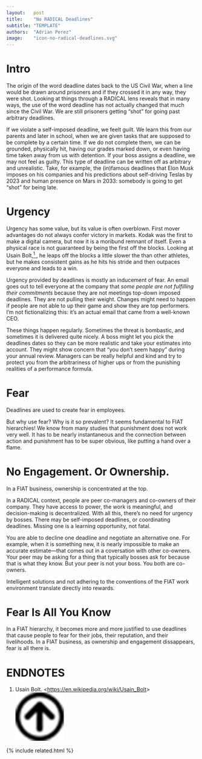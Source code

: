 ```yaml
---
layout:   post
title:    "No RADICAL Deadlines"
subtitle: "TEMPLATE"
authors:  "Adrian Perez"
image:    "icon-no-radical-deadlines.svg"
---
```


<div style="display:none;">
 <p>The origin of the word deadline dates back to the US Civil War, when a line would be drawn around prisoners and if they crossed it in any way, they were shot. We are still prisoners getting &ldquo;shot&rdquo; for going past arbitrary deadlines.</p>
</div>

<h1>Intro</h1>
 <p>The origin of the word deadline dates back to the US Civil War, when a line would be drawn around prisoners and if they crossed it in any way, they were shot. Looking at things through a <span class="_paradigm">RADICAL</span> lens reveals that in many ways, the use of the word deadline has not actually changed that much since the Civil War. We are still prisoners getting &ldquo;shot&rdquo; for going past arbitrary deadlines.</p>
 <p>If we violate a self-imposed deadline, we feelt guilt. We learn this from our parents and later in school, when we are given tasks that are supposed to be complete by a certain time. If we do not complete them, we can be grounded, physically hit, having our grades marked down, or even having time taken away from us with detention. If your boss assigns a deadline, we may not feel as guilty. This type of deadline can be written off as arbitrary and unrealistic. Take, for example, the (in)famous deadlines that Elon Musk imposes on his companies and his predictions about self-driving Teslas by 2023 and human presence on Mars in 2033: somebody is going to get &ldquo;shot&rdquo; for being late.</p>

<h1>Urgency</h1>
 <p>Urgency has some value, but its value is often overblown. First mover advantages do not always confer victory in markets. Kodak was the first to make a digital camera, but now it is a moribund remnant of itself. Even a physical race is not guaranteed by being the first off the blocks. Looking at Usain Bolt,<a href="#en01"><sup id="bm01">1&nbsp;</sup></a>, he leaps off the blocks a little slower the than other athletes, but he makes consistent gains as he hits his stride and then outpaces everyone and leads to a win.</p>
 <p>Urgency provided by deadlines is mostly an inducement of fear. An email goes out to tell everyone at the company that <em>some people are not fulfilling their commitments</em> because they are not meetings top-down imposed deadlines. They are not pulling their weight. Changes might need to happen if people are not able to up their game and show they are top performers. I&rsquo;m not fictionalizing this: it&rsquo;s an actual email that came from a well-known CEO.</p>
 <p>These things happen regularly. Sometimes the threat is bombastic, and sometimes it is delivered quite nicely. A boss might let you pick the deadlines dates so they can be more realistic and take your estimates into account. They might show concern that &ldquo;you don&rsquo;t seem happy&rdquo; during your annual review. Managers can be really helpful and kind and try to protect you from the arbitrariness of higher ups or from the punishing realities of a performance formula.</p>

<h1>Fear</h1>
 <p>Deadlines are used to create fear in employees.</p>
 <p>But why use fear? Why is it so prevalent? It seems fundamental to <span class="_paradigm">FIAT</span> hierarchies! We know from many studies that punishment does not work very well. It has to be nearly instantaneous and the connection between action and punishment has to be super obvious, like putting a hand over a flame.</p>

<h1>No Engagement. Or Ownership.</h1>
 <p>In a <span class="_paradigm">FIAT</span> business, ownership is concentrated at the top.</p>
 <p>In a <span class="_paradigm">RADICAL</span> context, people are peer co-managers and co-owners of their company. They have access to power, the work is meaningful, and decision-making is decentralized. With all this, there&rsquo;s no need for urgency by bosses. There may be self-imposed deadlines, or coordinating deadlines. Missing one is a learning opportunity, not fatal.</p>
 <p>You are able to decline one deadline and negotiate an alternative one. For example, when it is something new, it is nearly impossible to make an accurate estimate&mdash;that comes out in a coversation with other co-owners. Your peer may be asking for a thing that typically bosses ask for because that is what they know. But your peer is not your boss. You both are co-owners.</p>
 <p>Intelligent solutions and not adhering to the conventions of the <span class="_paradigm">FIAT</span> work environment translate directly into rewards.</p>

<h1>Fear Is All You Know</h1>
 <p>In a <span class="_paradigm">FIAT</span> hierarchy, it becomes more and more justified to use deadlines that cause people to fear for their jobs, their reputation, and their livelihoods. In a <span class="_paradigm">FIAT</span> business, as ownership and engagement dissappears, fear is all there is.</p>

<h1 class="_section">ENDNOTES</h1>
 <ol>
  <li id="en02">
   <p class="_list-item">
    Usain Bolt.
    &lt;<a href="https://en.wikipedia.org/wiki/Usain_Bolt" target="_blank">https://en.wikipedia.org/wiki/Usain_Bolt</a>&gt;
    <a class="_uparrow" href="#bm01"><img src="/assets/img/arrow-up-icon.png"></a>
   </p>
  </li>
 </ol>

{% include related.html %}